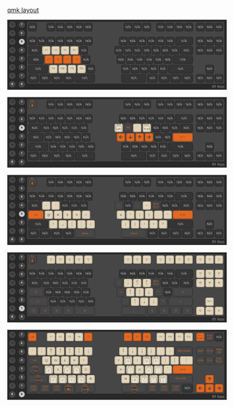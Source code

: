[qmk layout](https://config.qmk.fm/#/handwired/split89/LAYOUT)

![](img/l5.png)

![](img/l4.png)

![](img/l3.png)

![](img/l1.png)

![](img/l0.png)
